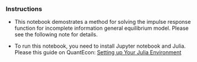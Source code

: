 ### Instructions

- This notebook demostrates a method for solving the impulse response function for incomplete information general equilibrium model. Please see the following note for details.

- To run this notebook, you need to install Jupyter notebook and Julia. Please this guide on QuantEcon: [Setting up Your Julia Environment](https://julia.quantecon.org/getting_started_julia/getting_started.html)
